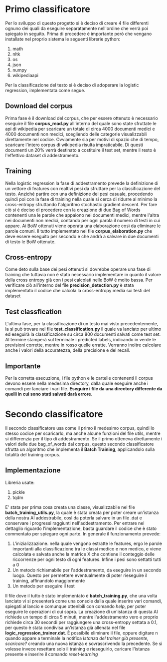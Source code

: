 # Primo classificatore

Per lo sviluppo di questo progetto si è deciso di creare 4 file differenti ognuno dei quali da eseguire separatamente nell'ordine che verrà poi spiegato in seguito. 
Prima di procedere è importante però che vengano installate nel proprio sistema le seguenti librerie python:
1. math
2. nltk
3. os
4. json
5. numpy
6. wikipediaapi

Per la classificazione del testo si è deciso di adoperare la logistic regression, implementata come segue.

## Download del corpus
Prima fase è il download del corpus, che per essere ottenuto è necessario eseguire il file **corpus_read.py** all'interno del quale sono state sfruttate le api di wikipedia per scaricare un totale di circa 4000 documenti medici e 4000 documenti non medici, scegliendo delle categorie visualizzabili direttamente nel codice. Ovviamente sia per motivi di spazio che di tempo, scaricare l'intero corpus di wikipedia risulta impraticabile. Di questi documenti un 20% verrà destinato a costituire il test set, mentre il resto è l'effettivo dataset di addestramento.

## Training
Nella logistic regression la fase di addestramento prevede la definizione di un vettore di features con realtivi pesi da sfruttare per la classificazione del testo. 
Anziché partire con una definizione dei pesi casuale, procedendo quindi poi con la fase di training nella quale si cerca di ridurre al minimo la cross-entropy sfruttando l'algoritmo stochastic gradient descent. Per fare ciò si è deciso di procedere con la creazione di due Bag of Words contenenti una le parole che appaiono nei documenti medici, mentre l'altra nei documenti non medici, contando per ogni parola il numero di testi in cui appare. Ai BoW ottenuti viene operata una elaborazione così da eliminare le parole comuni. Il tutto implementato nel file **corpus_elaboration.py** che deve essere eseguito per secondo e che andrà a salvare in due documenti di testo le BoW ottenute.

## Cross-entropy
Come deto sulla base dei pesi ottenuti si dovrebbe operare una fase di training che tuttavia non è stato necessario implementare in quanto il valore della cross entropy già con i pesi calcolati nelle BoW è molto bassa. Per verificare ciò all'interno del file **precision_detection.py** è stata implementato il codice che calcola la cross-entropy media sui testi del dataset

## Test classfication
L'ultima fase, per la classificazione di un testo mai visto precedentemente, la si può trovare nel file **test_classification.py** il quale va lanciato per ultimo ed eseguirà la classificazione su circa 800 documenti salvati come test set. Al termine stamperà sul terminale i predicted labels, indicando in verde le previsioni corrette, mentre in rosso quelle erratte. Verranno inoltre calcolare anche i valori della accuratezza, della precisione e del recall. 

## Importante
Per la corretta esecuzione, i file python e le cartelle contenenti il corpus devono essere nella medesima directory, dalla quale eseguire anche i comandi per lanciare i vari file. **Eseguire i file da una directory differente da quelli in cui sono stati salvati darà errore**. 

# Secondo classificatore

Il secondo classificatore usa come il primo il medesimo corpus, quindi lo stesso codice per scaricarlo, ma anche alcune funzioni del file utils, mentre si differenzia per il tipo di addestramento. Se il primo otteneva direttamente i valori delle due bag_of_words dal corpus, questo secondo classificatore sfrutta un algoritmo che implementa il **Batch Training**, applicandolo sulla totalità del training corpus. 

## Implementazione

Libreria usate:
1. pickle 
2. tqdm

E' stata per prima cosa creata una classe, visualizzabile nel file **batch_training_utils.py**, la quale è stata creata per poter creare un'istanza della nostra AI addestrabile, così da poterla salvare in un file .dat e conservare i progressi raggiunti nell'addestramento. Per entrare nel dettaglio riguardo l'implementazione, basta guardare il codice che è stato commentato per spiegare ogni parte. In generale il funzionamento prevede:

1. L'inizializzazione. nella quale vengono estratte le features, ergo le parole importanti alla classificazione tra le classi medico e non medico, e viene calcolata e salvata anche la matrice X che contiene il conteggio delle riccorrenze per ogni testo di ogni features. Infine i pesi sono settatti tutti a 0
2. Un metodo richiamabile per l'addestramento, da eseguire in un secondo luogo. Questo per permettere eventualmente di poter rieseguire il training, affinandolo maggiormente
3. Un metodo per eseguire il test

Il file dove il tutto è stato implementato è **batch_training.py**, che una volta lanciato vi si presenterà come una console dalla quale inserire vari comandi, spiegati al lancio e comunque ottenibili con comando *help*, per poter eseguire le operazioni di cui sopra. La creazione di un'istanza di questa AI richiede un tempo di circa 5 minuti, mentre l'addestramento vero e proprio richiede circa 30 secondi per raggiungere una cross-entropy settata a 0.1, per questo è stata condivisa un'istanza già allenata nel file **logic_regression_trainer.dat**. È possibile eliminare il file, oppure digitare n quando appare a terminale la notifica *Istanza del trainer già presente, scaricare?* creando una nuova istanza e sovrascrivendo la precedente. Se si volesse invece resettare solo il training e rieseguirlo, caricare l'istanza presente e inserire il comando *reset-learning*
